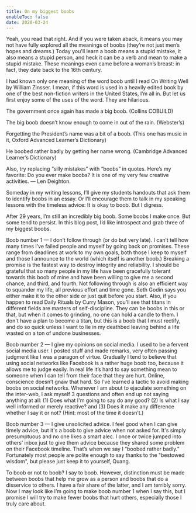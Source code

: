 ```yaml
---
title: On my biggest boobs
enableToc: false
date: 2020-03-24
---
```


Yeah, you read that right. And if you were taken aback, it means you may not have fully explored all the meanings of boobs (they’re not just men’s hopes and dreams.) Today you'll learn a boob means a stupid mistake, it also means a stupid person, and heck it can be a verb and mean to make a stupid mistake. These meanings even came before a woman’s breast: in fact, they date back to the 16th century.

I had known only one meaning of the word boob until I read On Writing Well by William Zinsser. I mean, if this word is used in a heavily edited book by one of the best non-fiction writers in the United States, I’m all in. But let us first enjoy some of the uses of the word. They are hilarious.

The government once again has made a big boob. (Collins COBUILD)

The big boob doesn’t know enough to come in out of the rain. (Webster’s)

Forgetting the President’s name was a bit of a boob. (This one has music in it, Oxford Advanced Learner’s Dictionary)

He boobed rather badly by getting her name wrong. (Cambridge Advanced Learner’s Dictionary)

Also, try replacing “silly mistakes” with “boobs” in quotes. Here’s my favorite: Do you ever make boobs? It is one of my very few creative activities. — Len Deighton.

Someday in my writing lessons, I’ll give my students handouts that ask them to identify boobs in an essay. Or I’ll encourage them to talk in my speaking lessons with the timeless advice: It is okay to boob. But I digress.

After 29 years, I’m still an incredibly big boob. Some boobs I make once. But some tend to persist. In this blog post, I’d like introspect and grab three of my biggest boobs.

Boob number 1 — I don’t follow through (or do but very late). I can’t tell how many times I’ve failed people and myself by going back on promises. These range from deadlines at work to my own goals, both those I keep to myself and those I announce to the world (which itself is another boob.) Breaking a promise is the fastest way to destroy integrity and reliability. I should be grateful that so many people in my life have been gracefully tolerant towards this boob of mine and have been willing to give me a second chance, and third, and fourth. Not following through is also an efficient way to squander my life, all previous effort and time gone. Seth Godin says you either make it to the other side or just quit before you start. Also, if you happen to read Daily Rituals by Curry Mason, you’ll see that titans in different fields are masters of self-discipline. They can be boobs in this or that, but when it comes to grinding, no one can hold a candle to them. I don't have a plan to become a titan, but this is a boob that I must rectify, and do so quick unless I want to lie in my deathbed leaving behind a life wasted on a ton of undone businesses.

Boob number 2 — I give my opinions on social media. I used to be a fervent social media user. I posted stuff and made remarks, very often passing judgment like I was a paragon of virtue. Gradually I tend to believe that using social networks like Facebook is a rather huge boob too, because it allows me to judge easily. In real life it’s hard to say something mean to someone when I can tell from their face that they are hurt. Online, conscience doesn’t gnaw that hard. So I’ve learned a tactic to avoid making boobs on social networks. Whenever I am about to ejaculate something on the inter-web, I ask myself 3 questions and often end up not saying anything at all: (1) Does what I'm going to say do any good? (2) Is what I say well informed or merely reactive? and (3) Does it make any difference whether I say it or not? (Hint: most of the time it doesn’t.)

Boob number 3 — I give unsolicited advice. I feel good when I can give timely advice, but it's a boob to give advice when not asked for. It's simply presumptuous and no one likes a smart alec. I once or twice jumped into others’ inbox just to give them advice because they shared some problem on their Facebook timeline. That’s when we say I “boobed rather badly.” Fortunately most people are polite enough to say thanks to the "bestowed wisdom", but please just keep it to yourself, Quang.

To boob or not to boob? I say to boob. However, distinction must be made between boobs that help me grow as a person and boobs that do a disservice to others. I have a fair share of the latter, and I am terribly sorry. Now I may look like I’m going to make boob number 1 when I say this, but I promise I will try to make fewer boobs that hurt others, especially those I truly care about.
